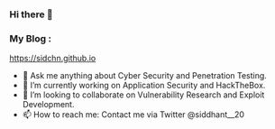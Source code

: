 ### Hi there 👋

### My Blog : 
https://sidchn.github.io

- 💬 Ask me anything about Cyber Security and Penetration Testing.
- 🔭 I’m currently working on Application Security and HackTheBox.
- 👯 I’m looking to collaborate on Vulnerability Research and Exploit Development.
- 📫 How to reach me: Contact me via Twitter @siddhant__20
 

<!--
**sidchn/sidchn** is a ✨ _special_ ✨ repository because its `README.md` (this file) appears on your GitHub profile.

Here are some ideas to get you started:


- 🌱 I’m currently learning ...

- 🤔 I’m looking for help with ...
- 💬 Ask me about ...

- 😄 Pronouns: ...
- ⚡ Fun fact: ...
-->
